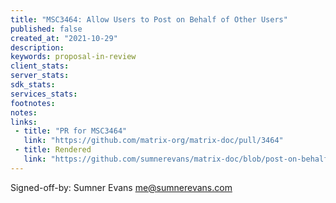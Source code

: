 ```yaml
---
title: "MSC3464: Allow Users to Post on Behalf of Other Users"
published: false
created_at: "2021-10-29"
description:
keywords: proposal-in-review
client_stats:
server_stats:
sdk_stats:
services_stats:
footnotes:
notes:
links:
 - title: "PR for MSC3464"
   link: "https://github.com/matrix-org/matrix-doc/pull/3464"
 - title: Rendered
   link: "https://github.com/sumnerevans/matrix-doc/blob/post-on-behalf-of/proposals/3464-allow-users-to-post-on-behalf-of-users.md"
---
```


Signed-off-by: Sumner Evans <me@sumnerevans.com>
